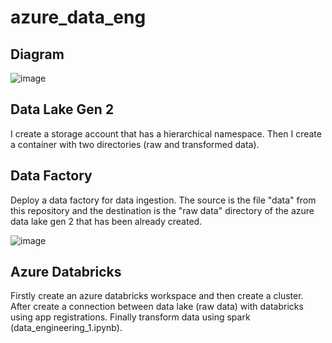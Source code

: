 # azure_data_eng

## Diagram 
![image](https://github.com/antoniskef/azure_data_eng/assets/93796754/0b398964-a485-4a25-8f95-99b0fa5e4d22)

## Data Lake Gen 2
I create a storage account that has a hierarchical namespace. Then I create a container with two directories (raw and transformed data).

## Data Factory 
Deploy a data factory for data ingestion. The source is the file "data" from this repository and the destination is the "raw data" directory of the azure data lake gen 2 that has been already created. 

![image](https://github.com/antoniskef/azure_data_eng/assets/93796754/c8ff17ab-96d1-4f3a-b9a2-c432e2f0b63c)

## Azure Databricks 
Firstly create an azure databricks workspace and then create a cluster. After create a connection between data lake (raw data) with databricks using app registrations. Finally transform data using spark (data_engineering_1.ipynb).

